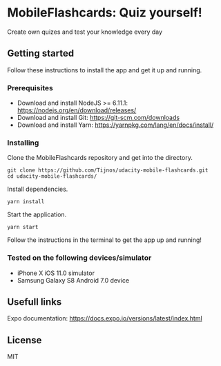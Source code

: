 # MobileFlashcards: Quiz yourself!
Create own quizes and test your knowledge every day

## Getting started
Follow these instructions to install the app and get it up and running.

### Prerequisites
* Download and install NodeJS >= 6.11.1: https://nodejs.org/en/download/releases/
* Download and install Git: https://git-scm.com/downloads
* Download and install Yarn: https://yarnpkg.com/lang/en/docs/install/

### Installing
Clone the MobileFlashcards repository and get into the directory.
```
git clone https://github.com/Tijnos/udacity-mobile-flashcards.git
cd udacity-mobile-flashcards/
```
Install dependencies.
```
yarn install
```
Start the application.
```
yarn start
```
Follow the instructions in the terminal to get the app up and running!

### Tested on the following devices/simulator
* iPhone X iOS 11.0 simulator
* Samsung Galaxy S8 Android 7.0 device

## Usefull links
Expo documentation: https://docs.expo.io/versions/latest/index.html

## License
MIT